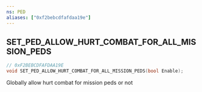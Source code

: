 ```yaml
---
ns: PED
aliases: ["0xf2bebcdfafdaa19e"]
---
```

## SET_PED_ALLOW_HURT_COMBAT_FOR_ALL_MISSION_PEDS

```c
// 0xF2BEBCDFAFDAA19E
void SET_PED_ALLOW_HURT_COMBAT_FOR_ALL_MISSION_PEDS(bool Enable);
```

Globally allow hurt combat for mission peds or not

